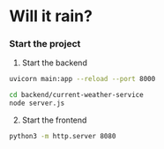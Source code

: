 # Will it rain?

### Start the project

1. Start the backend
```bash
uvicorn main:app --reload --port 8000
```

```bash
cd backend/current-weather-service
node server.js
```

2. Start the frontend
```bash
python3 -m http.server 8080
```

